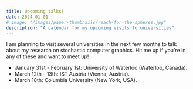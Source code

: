 ```yaml
---
title: Upcoming talks!
date: 2024-01-01
# image: "/images/paper-thumbnails/reach-for-the-spheres.jpg"
description: "A calendar for my upcoming visits to universities"
---
```


I am planning to visit several universities in the next few months to talk about my research on stochastic computer graphics. Hit me up if you're in any of these and want to meet up!

- January 31st - February 1st: University of Waterloo (Waterloo, Canada).
- March 12th - 13th: IST Austria (Vienna, Austria).
- March 18th: Columbia University (New York, USA).